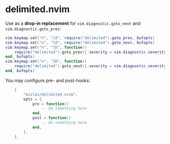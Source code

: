 # delimited.nvim

Use as a **drop-in replacement** for `vim.diagnostic.goto_next` and
`vim.diagnostic.goto_prev`:

```lua
vim.keymap.set("n", "[d", require("delimited").goto_prev, bufopts)
vim.keymap.set("n", "]d", require("delimited").goto_next, bufopts)
vim.keymap.set("n", "[D", function()
    require("delimited").goto_prev({ severity = vim.diagnostic.severity.ERROR })
end, bufopts)
vim.keymap.set("n", "]D", function()
    require("delimited").goto_next({ severity = vim.diagnostic.severity.ERROR })
end, bufopts)
```

You may configure pre- and post-hooks:

```lua
    {
        "mizlan/delimited.nvim",
        opts = {
            pre = function()
                -- do something here
            end,
            post = function()
                -- do something here
            end,
        },
    },
```
